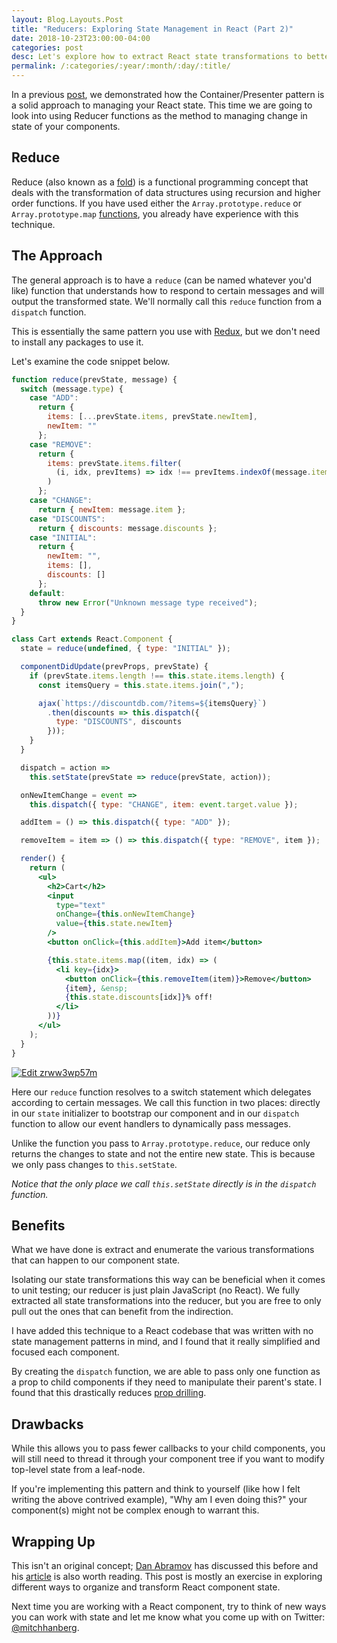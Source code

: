 ```yaml
---
layout: Blog.Layouts.Post
title: "Reducers: Exploring State Management in React (Part 2)"
date: 2018-10-23T23:00:00-04:00
categories: post
desc: Let's explore how to extract React state transformations to better isolate and understand the way our component state changes.
permalink: /:categories/:year/:month/:day/:title/
---
```


In a previous [post](https://www.mitchellhanberg.com/post/2018/07/25/exploring-state-management-in-react-container-components/), we demonstrated how the Container/Presenter pattern is a solid approach to managing your React state. This time we are going to look into using Reducer functions as the method to managing change in state of your components.

## Reduce

Reduce (also known as a [fold](https://en.wikipedia.org/wiki/Fold_%28higher-order_function%29)) is a functional programming concept that deals with the transformation of data structures using recursion and higher order functions. If you have used either the `Array.prototype.reduce` or `Array.prototype.map` [functions](https://developer.mozilla.org/en-US/docs/Web/JavaScript/Reference/Global_Objects/Array), you already have experience with this technique.

## The Approach

The general approach is to have a `reduce` (can be named whatever you'd like) function that understands how to respond to certain messages and will output the transformed state. We'll normally call this `reduce` function from a `dispatch` function.

This is essentially the same pattern you use with [Redux](https://redux.js.org), but we don't need to install any packages to use it.

Let's examine the code snippet below.

```jsx
function reduce(prevState, message) {
  switch (message.type) {
    case "ADD":
      return {
        items: [...prevState.items, prevState.newItem],
        newItem: ""
      };
    case "REMOVE":
      return {
        items: prevState.items.filter(
          (i, idx, prevItems) => idx !== prevItems.indexOf(message.item)
        )
      };
    case "CHANGE":
      return { newItem: message.item };
    case "DISCOUNTS":
      return { discounts: message.discounts };
    case "INITIAL":
      return {
        newItem: "",
        items: [],
        discounts: []
      };
    default:
      throw new Error("Unknown message type received");
  }
}

class Cart extends React.Component {
  state = reduce(undefined, { type: "INITIAL" });

  componentDidUpdate(prevProps, prevState) {
    if (prevState.items.length !== this.state.items.length) {
      const itemsQuery = this.state.items.join(",");

      ajax(`https://discountdb.com/?items=${itemsQuery}`)
        .then(discounts => this.dispatch({
          type: "DISCOUNTS", discounts 
        }));
    }
  }

  dispatch = action => 
    this.setState(prevState => reduce(prevState, action));

  onNewItemChange = event =>
    this.dispatch({ type: "CHANGE", item: event.target.value });

  addItem = () => this.dispatch({ type: "ADD" });

  removeItem = item => () => this.dispatch({ type: "REMOVE", item });

  render() {
    return (
      <ul>
        <h2>Cart</h2>
        <input
          type="text"
          onChange={this.onNewItemChange}
          value={this.state.newItem}
        />
        <button onClick={this.addItem}>Add item</button>

        {this.state.items.map((item, idx) => (
          <li key={idx}>
            <button onClick={this.removeItem(item)}>Remove</button>
            {item}, &ensp;
            {this.state.discounts[idx]}% off!
          </li>
        ))}
      </ul>
    );
  }
}
```

[![Edit zrww3wp57m](https://codesandbox.io/static/img/play-codesandbox.svg)](https://codesandbox.io/s/zrww3wp57m)

Here our `reduce` function resolves to a switch statement which delegates according to certain messages. We call this function in two places: directly in our `state` initializer to bootstrap our component and in our `dispatch` function to allow our event handlers to dynamically pass messages.

Unlike the function you pass to `Array.prototype.reduce`, our reduce only returns the changes to state and not the entire new state. This is because we only pass changes to `this.setState`.

_Notice that the only place we call `this.setState` directly is in the `dispatch` function._

## Benefits

What we have done is extract and enumerate the various transformations that can happen to our component state.

Isolating our state transformations this way can be beneficial when it comes to unit testing; our reducer is just plain JavaScript (no React). We fully extracted all state transformations into the reducer, but you are free to only pull out the ones that can benefit from the indirection.

I have added this technique to a React codebase that was written with no state management patterns in mind, and I found that it really simplified and focused each component.

By creating the `dispatch` function, we are able to pass only one function as a prop to child components if they need to manipulate their parent's state. I found that this drastically reduces [prop drilling](https://blog.kentcdodds.com/prop-drilling-bb62e02cb691).

## Drawbacks

While this allows you to pass fewer callbacks to your child components, you will still need to thread it through your component tree if you want to modify top-level state from a leaf-node. 

If you're implementing this pattern and think to yourself (like how I felt writing the above contrived example), "Why am I even doing this?" your component(s) might not be complex enough to warrant this.

## Wrapping Up

This isn't an original concept; [Dan Abramov](https://twitter.com/dan_abramov) has discussed this before and his [article](https://medium.com/@dan_abramov/you-might-not-need-redux-be46360cf367) is also worth reading. This post is mostly an exercise in exploring different ways to organize and transform React component state. 

Next time you are working with a React component, try to think of new ways you can work with state and let me know what you come up with on Twitter: [@mitchhanberg](https://twitter.com/mitchhanberg).
